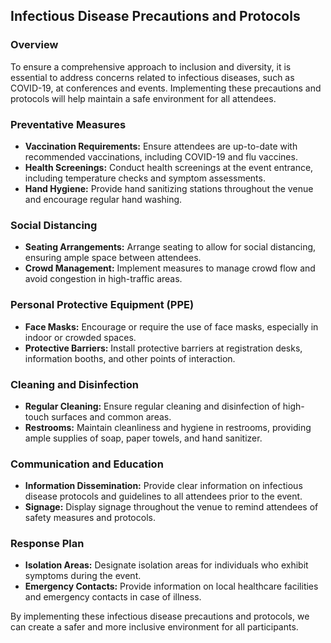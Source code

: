 ## Infectious Disease Precautions and Protocols

### Overview
To ensure a comprehensive approach to inclusion and diversity, it is essential to address concerns related to infectious diseases, such as COVID-19, at conferences and events. Implementing these precautions and protocols will help maintain a safe environment for all attendees.

### Preventative Measures
- **Vaccination Requirements:** Ensure attendees are up-to-date with recommended vaccinations, including COVID-19 and flu vaccines.
- **Health Screenings:** Conduct health screenings at the event entrance, including temperature checks and symptom assessments.
- **Hand Hygiene:** Provide hand sanitizing stations throughout the venue and encourage regular hand washing.

### Social Distancing
- **Seating Arrangements:** Arrange seating to allow for social distancing, ensuring ample space between attendees.
- **Crowd Management:** Implement measures to manage crowd flow and avoid congestion in high-traffic areas.

### Personal Protective Equipment (PPE)
- **Face Masks:** Encourage or require the use of face masks, especially in indoor or crowded spaces.
- **Protective Barriers:** Install protective barriers at registration desks, information booths, and other points of interaction.

### Cleaning and Disinfection
- **Regular Cleaning:** Ensure regular cleaning and disinfection of high-touch surfaces and common areas.
- **Restrooms:** Maintain cleanliness and hygiene in restrooms, providing ample supplies of soap, paper towels, and hand sanitizer.

### Communication and Education
- **Information Dissemination:** Provide clear information on infectious disease protocols and guidelines to all attendees prior to the event.
- **Signage:** Display signage throughout the venue to remind attendees of safety measures and protocols.

### Response Plan
- **Isolation Areas:** Designate isolation areas for individuals who exhibit symptoms during the event.
- **Emergency Contacts:** Provide information on local healthcare facilities and emergency contacts in case of illness.

By implementing these infectious disease precautions and protocols, we can create a safer and more inclusive environment for all participants.

